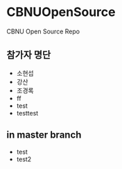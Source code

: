 # CBNUOpenSource
CBNU Open Source Repo

## 참가자 명단
* 소현섭
* 강산
* 조경록
* ff
* test
* testtest

## in master branch
* test
* test2